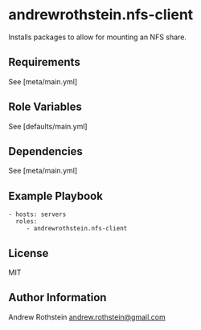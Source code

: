 andrewrothstein.nfs-client
=========

Installs packages to allow for mounting an NFS share.

Requirements
------------

See [meta/main.yml]

Role Variables
--------------

See [defaults/main.yml]

Dependencies
------------

See [meta/main.yml]

Example Playbook
----------------

    - hosts: servers
      roles:
         - andrewrothstein.nfs-client

License
-------

MIT

Author Information
------------------

Andrew Rothstein andrew.rothstein@gmail.com
